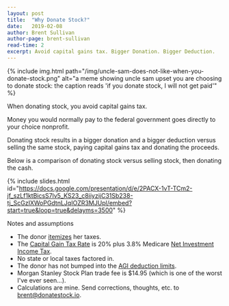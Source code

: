 ```yaml
---
layout: post
title:  "Why Donate Stock?"
date:   2019-02-08
author: Brent Sullivan
author-page: brent-sullivan
read-time: 2
excerpt: Avoid capital gains tax. Bigger Donation. Bigger Deduction.
---
```


{% include 
    img.html 
    path="/img/uncle-sam-does-not-like-when-you-donate-stock.png" 
    alt="a meme showing uncle sam upset you are choosing to donate stock: the caption reads 'if you donate stock, I will not get paid'"
%}

When donating stock, you avoid capital gains tax.

Money you would normally pay to the federal government goes directly to your choice nonprofit.

Donating stock results in a bigger donation and a bigger deduction versus selling the same stock, paying capital gains tax and donating the proceeds.

Below is a comparison of donating stock versus selling stock, then donating the cash.

{% include slides.html id="https://docs.google.com/presentation/d/e/2PACX-1vT-TCm2-jf_szLf1ktBicsS7lv5_KS23_c8iiyzijC31Sb238-tj_ScGzIXWoPGdtnLJqIOZR3MJUpl/embed?start=true&loop=true&delayms=3500" %}

Notes and assumptions
+ The donor [itemizes](https://www.irs.gov/taxtopics/tc501) her taxes.
+ The [Capital Gain Tax Rate](https://www.irs.gov/taxtopics/tc409) is 20% plus 3.8% Medicare [Net Investment Income Tax](https://www.irs.gov/newsroom/questions-and-answers-on-the-net-investment-income-tax).
+ No state or local taxes factored in.
+ The donor has not bumped into the [AGI deduction limits](https://www.irs.gov/charities-non-profits/charitable-organizations/charitable-contribution-deductions).
+ Morgan Stanley Stock Plan trade fee is $14.95 (which is one of the worst I've ever seen...).
+ Calculations are mine. Send corrections, thoughts, etc. to <brent@donatestock.io>.